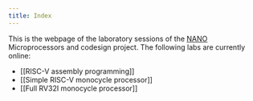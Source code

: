 ```yaml
---
title: Index
---
```

This is the webpage of the laboratory sessions of the [NANO](https://nano.upv.es/) Microprocessors and codesign project. The following labs are currently online:
- [[RISC-V assembly programming]]
- [[Simple RISC-V monocycle processor]]
- [[Full RV32I monocycle processor]]